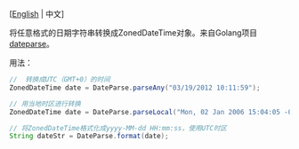 
[[English](README.md) | 中文]

将任意格式的日期字符串转换成ZonedDateTime对象。来自Golang项目[dateparse](https://github.com/araddon/dateparse)。  

用法：
```java
//  转换成UTC（GMT+0）的时间
ZonedDateTime date = DateParse.parseAny("03/19/2012 10:11:59");

// 用当地时区进行转换
ZonedDateTime date = DateParse.parseLocal("Mon, 02 Jan 2006 15:04:05 -0700");

// 将ZonedDateTime格式化成yyyy-MM-dd HH:mm:ss，使用UTC时区
String dateStr = DateParse.format(date);
```